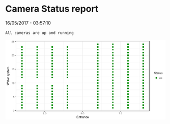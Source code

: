 Camera Status report
================
16/05/2017 - 03:57:10

    All cameras are up and running

![](camreport_files/figure-markdown_github/unnamed-chunk-2-1.png)
